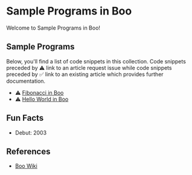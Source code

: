 # Sample Programs in Boo

Welcome to Sample Programs in Boo!

## Sample Programs

Below, you'll find a list of code snippets in this collection.
Code snippets preceded by :warning: link to an article request 
issue while code snippets preceded by :white_check_mark: link
to an existing article which provides further documentation.

- :warning: [Fibonacci in Boo][fibonacci-article-issue]
- :warning: [Hello World in Boo][hello-world-article-issue]

## Fun Facts

- Debut: 2003

## References

- [Boo Wiki][3]


[hello-world-article-issue]: https://github.com/TheRenegadeCoder/sample-programs-website/issues/447
[fibonacci-article-issue]: https://github.com/TheRenegadeCoder/sample-programs-website/issues/448

[3]: https://en.wikipedia.org/wiki/Boo_(programming_language)
